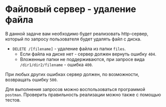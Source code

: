 # Файловый сервер - удаление файла

В данной задаче вам необходимо будет реализовать http-сервер, который по запросу пользователя будет удалять файл с диска.

- `DELETE /[filename]` - удаление файла из папки `files`.
    - Если файла на диске нет - сервер должен вернуть ошибку `404`.
    - Вложенные папки не поддерживаются, при запросе вида `/dir1/dir2/filename` - ошибка `400`.
    
При любых других ошибках сервер должен, по возможности, возвращать ошибку `500`.

Для выполнения запросов можно воспользоваться программой `postman`. Проверить правильность реализации можно также с 
помощью тестов.
